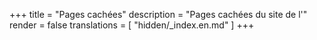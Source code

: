 +++
title = "Pages cachées"
description = "Pages cachées du site de l'"
render = false
translations = [
    "hidden/_index.en.md"
]
+++
